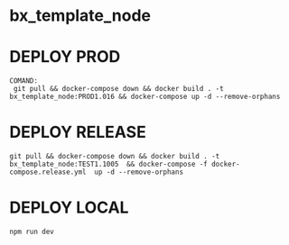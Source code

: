 # bx_template_node

# DEPLOY PROD
    COMAND:
     git pull && docker-compose down && docker build . -t bx_template_node:PROD1.016 && docker-compose up -d --remove-orphans

# DEPLOY RELEASE
    git pull && docker-compose down && docker build . -t bx_template_node:TEST1.1005  && docker-compose -f docker-compose.release.yml  up -d --remove-orphans

# DEPLOY LOCAL
    npm run dev

